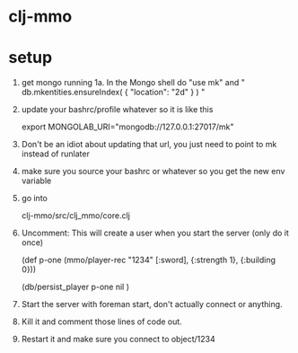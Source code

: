 # clj-mmo

# setup 

1. get mongo running
1a. In the Mongo shell do "use mk" and " db.mkentities.ensureIndex( { "location": "2d" } ) "
2. update your bashrc/profile whatever so it is like this 

    export MONGOLAB_URI="mongodb://127.0.0.1:27017/mk"
3. Don't be an idiot about updating that url, you just need to point to mk instead of runlater
4. make sure you source your bashrc or whatever so you get the new env variable
5. go into 

    clj-mmo/src/clj_mmo/core.clj
6. Uncomment:  This will create a user when you start the server (only do it once) 

    (def p-one (mmo/player-rec "1234" [:sword], {:strength 1}, {:building  0}))

    (db/persist_player p-one nil )
6. Start the server with foreman start, don't actually connect or anything. 
7. Kill it and comment those lines of code out. 
8. Restart it and make sure you connect to object/1234 
